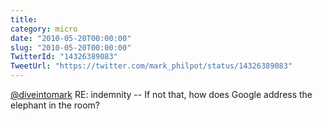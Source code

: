 ```yaml
---
title: 
category: micro
date: "2010-05-20T00:00:00"
slug: "2010-05-20T00:00:00"
TwitterId: "14326389083"
TweetUrl: "https://twitter.com/mark_philpot/status/14326389083"
---
```


[@diveintomark](https://twitter.com/diveintomark) RE: indemnity -- If not that,
how does Google address the elephant in the room?
